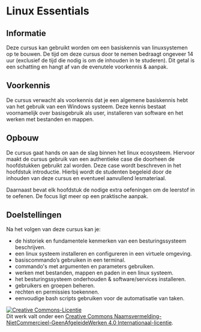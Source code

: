 # Linux Essentials
## Informatie <!-- {docsify-ignore} -->
Deze cursus kan gebruikt worden om een basiskennis van linuxsystemen op te bouwen. De tijd om deze cursus door te nemen bedraagt ongeveer 14 uur (exclusief de tijd die nodig is om de inhouden in te studeren). Dit getal is een schatting en hangt af van de evenutele voorkennis & aanpak. 

## Voorkennis <!-- {docsify-ignore} -->
De cursus verwacht als voorkennis dat je een algemene basiskennis hebt van het gebruik van een Windows systeem. Deze kennis bestaat voornamelijk over basisgebruik als user, installeren van software en het werken met bestanden en mappen.

## Opbouw <!-- {docsify-ignore} -->
De cursus gaat hands on aan de slag binnen het linux ecosysteem. Hiervoor maakt de cursus gebruik van een authentieke case die doorheen de hoofdstukken gebruikt zal worden. Deze case wordt beschreven in het hoofdstuk introductie. Hierbij wordt de studenten begeleid door de inhouden van deze cursus en eventueel aanvullend lesmateriaal.

Daarnaast bevat elk hoofdstuk de nodige extra oefeningen om de leerstof in te oefenen. De focus ligt meer op een praktische aanpak.

## Doelstellingen <!-- {docsify-ignore} -->
Na het volgen van deze cursus kan je:
* de historiek en fundamentele kenmerken van een besturingssysteem beschrijven.
* een linux systeem installeren en configureren in een virtuele omgeving.
* basiscommando’s gebruiken in een terminal.
* commando's met argumenten en parameters gebruiken.
* werken met bestanden, mappen en paden in een linux systeem.
* het besturingssysteem onderhouden & software/services installeren.
* gebruikers en groepen beheren.
* rechten en permissies toekennen.
* eenvoudige bash scripts gebruiken voor de automatisatie van taken.

<a rel="license" href="http://creativecommons.org/licenses/by-nc-nd/4.0/"><img alt="Creative Commons-Licentie" style="border-width:0" src="https://i.creativecommons.org/l/by-nc-nd/4.0/88x31.png" /></a><br />Dit werk valt onder een <a rel="license" href="http://creativecommons.org/licenses/by-nc-nd/4.0/">Creative Commons Naamsvermelding-NietCommercieel-GeenAfgeleideWerken 4.0 Internationaal-licentie</a>.
